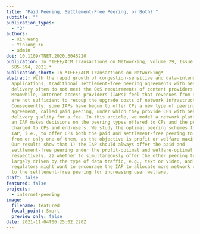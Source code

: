 ```yaml
---
title: "Paid Peering, Settlement-Free Peering, or Both? "
subtitle: ""
publication_types:
  - "2"
authors:
  - Xin Wang
  - Yinlong Xu
  - admin
doi: 10.1109/TNET.2020.3045220
publication: In *IEEE/ACM Transactions on Networking, Volume 29, Issue 2, pp.
  585-594, 2021.*
publication_short: In *IEEE/ACM Transactions on Networking*
abstract: With the rapid growth of congestion-sensitive and data-intensive
  applications, traditional settlement-free peering agreements with best-effort
  delivery often do not meet the QoS requirements of content providers (CPs).
  Meanwhile, Internet access providers (IAPs) feel that revenues from end-users
  are not sufficient to recoup the upgrade costs of network infrastructures.
  Consequently, some IAPs have begun to offer CPs a new type of peering
  agreement, called paid peering, under which they provide CPs with better data
  delivery quality for a fee. In this article, we model a network platform where
  an IAP makes decisions on the peering types offered to CPs and the prices
  charged to CPs and end-users. We study the optimal peering schemes for the
  IAP, i.e., to offer CPs both the paid and settlement-free peering to choose
  from or only one of them, as the objective is profit or welfare maximization.
  Our results show that 1) the IAP should always offer the paid and
  settlement-free peering under the profit-optimal and welfare-optimal schemes,
  respectively, 2) whether to simultaneously offer the other peering type is
  largely driven by the type of data traffic, e.g., text or video, and 3)
  regulators might want to encourage the IAP to allocate more network capacity
  to the settlement-free peering for increasing user welfare.
draft: false
featured: false
projects:
  - internet-peering
image:
  filename: featured
  focal_point: Smart
  preview_only: false
date: 2021-11-04T06:25:02.220Z
---
```

